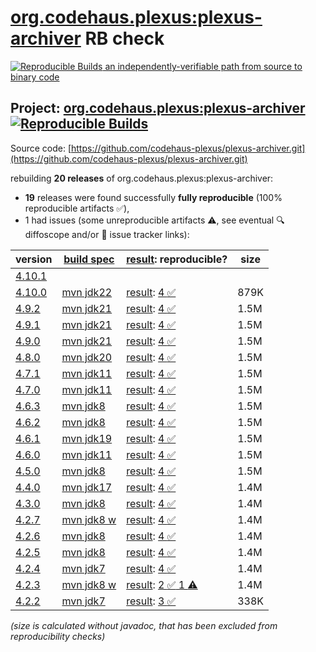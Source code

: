 [org.codehaus.plexus:plexus-archiver](https://central.sonatype.com/artifact/org.codehaus.plexus/plexus-archiver/versions) RB check
=======

[![Reproducible Builds](https://reproducible-builds.org/images/logos/rb.svg) an independently-verifiable path from source to binary code](https://reproducible-builds.org/)

## Project: [org.codehaus.plexus:plexus-archiver](https://central.sonatype.com/artifact/org.codehaus.plexus/plexus-archiver/versions) [![Reproducible Builds](https://img.shields.io/endpoint?url=https://raw.githubusercontent.com/jvm-repo-rebuild/reproducible-central/master/content/org/codehaus/plexus/plexus-archiver/badge.json)](https://github.com/jvm-repo-rebuild/reproducible-central/blob/master/content/org/codehaus/plexus/plexus-archiver/README.md)

Source code: [https://github.com/codehaus-plexus/plexus-archiver.git](https://github.com/codehaus-plexus/plexus-archiver.git)

rebuilding **20 releases** of org.codehaus.plexus:plexus-archiver:
- **19** releases were found successfully **fully reproducible** (100% reproducible artifacts :white_check_mark:),
- 1 had issues (some unreproducible artifacts :warning:, see eventual :mag: diffoscope and/or :memo: issue tracker links):

| version | [build spec](/BUILDSPEC.md) | [result](https://reproducible-builds.org/docs/jvm/): reproducible? | size |
| -- | --------- | ------ | -- |
| [4.10.1](https://central.sonatype.com/artifact/org.codehaus.plexus/plexus-archiver/4.10.1/pom) | | | |
| [4.10.0](https://central.sonatype.com/artifact/org.codehaus.plexus/plexus-archiver/4.10.0/pom) | [mvn jdk22](plexus-archiver-4.10.0.buildspec) | [result](plexus-archiver-4.10.0.buildinfo): [4 :white_check_mark: ](plexus-archiver-4.10.0.buildcompare) | 879K |
| [4.9.2](https://central.sonatype.com/artifact/org.codehaus.plexus/plexus-archiver/4.9.2/pom) | [mvn jdk21](plexus-archiver-4.9.2.buildspec) | [result](plexus-archiver-4.9.2.buildinfo): [4 :white_check_mark: ](plexus-archiver-4.9.2.buildcompare) | 1.5M |
| [4.9.1](https://central.sonatype.com/artifact/org.codehaus.plexus/plexus-archiver/4.9.1/pom) | [mvn jdk21](plexus-archiver-4.9.1.buildspec) | [result](plexus-archiver-4.9.1.buildinfo): [4 :white_check_mark: ](plexus-archiver-4.9.1.buildcompare) | 1.5M |
| [4.9.0](https://central.sonatype.com/artifact/org.codehaus.plexus/plexus-archiver/4.9.0/pom) | [mvn jdk21](plexus-archiver-4.9.0.buildspec) | [result](plexus-archiver-4.9.0.buildinfo): [4 :white_check_mark: ](plexus-archiver-4.9.0.buildcompare) | 1.5M |
| [4.8.0](https://central.sonatype.com/artifact/org.codehaus.plexus/plexus-archiver/4.8.0/pom) | [mvn jdk20](plexus-archiver-4.8.0.buildspec) | [result](plexus-archiver-4.8.0.buildinfo): [4 :white_check_mark: ](plexus-archiver-4.8.0.buildcompare) | 1.5M |
| [4.7.1](https://central.sonatype.com/artifact/org.codehaus.plexus/plexus-archiver/4.7.1/pom) | [mvn jdk11](plexus-archiver-4.7.1.buildspec) | [result](plexus-archiver-4.7.1.buildinfo): [4 :white_check_mark: ](plexus-archiver-4.7.1.buildcompare) | 1.5M |
| [4.7.0](https://central.sonatype.com/artifact/org.codehaus.plexus/plexus-archiver/4.7.0/pom) | [mvn jdk11](plexus-archiver-4.7.0.buildspec) | [result](plexus-archiver-4.7.0.buildinfo): [4 :white_check_mark: ](plexus-archiver-4.7.0.buildcompare) | 1.5M |
| [4.6.3](https://central.sonatype.com/artifact/org.codehaus.plexus/plexus-archiver/4.6.3/pom) | [mvn jdk8](plexus-archiver-4.6.3.buildspec) | [result](plexus-archiver-4.6.3.buildinfo): [4 :white_check_mark: ](plexus-archiver-4.6.3.buildcompare) | 1.5M |
| [4.6.2](https://central.sonatype.com/artifact/org.codehaus.plexus/plexus-archiver/4.6.2/pom) | [mvn jdk8](plexus-archiver-4.6.2.buildspec) | [result](plexus-archiver-4.6.2.buildinfo): [4 :white_check_mark: ](plexus-archiver-4.6.2.buildcompare) | 1.5M |
| [4.6.1](https://central.sonatype.com/artifact/org.codehaus.plexus/plexus-archiver/4.6.1/pom) | [mvn jdk19](plexus-archiver-4.6.1.buildspec) | [result](plexus-archiver-4.6.1.buildinfo): [4 :white_check_mark: ](plexus-archiver-4.6.1.buildcompare) | 1.5M |
| [4.6.0](https://central.sonatype.com/artifact/org.codehaus.plexus/plexus-archiver/4.6.0/pom) | [mvn jdk11](plexus-archiver-4.6.0.buildspec) | [result](plexus-archiver-4.6.0.buildinfo): [4 :white_check_mark: ](plexus-archiver-4.6.0.buildcompare) | 1.5M |
| [4.5.0](https://central.sonatype.com/artifact/org.codehaus.plexus/plexus-archiver/4.5.0/pom) | [mvn jdk8](plexus-archiver-4.5.0.buildspec) | [result](plexus-archiver-4.5.0.buildinfo): [4 :white_check_mark: ](plexus-archiver-4.5.0.buildcompare) | 1.5M |
| [4.4.0](https://central.sonatype.com/artifact/org.codehaus.plexus/plexus-archiver/4.4.0/pom) | [mvn jdk17](plexus-archiver-4.4.0.buildspec) | [result](plexus-archiver-4.4.0.buildinfo): [4 :white_check_mark: ](plexus-archiver-4.4.0.buildcompare) | 1.4M |
| [4.3.0](https://central.sonatype.com/artifact/org.codehaus.plexus/plexus-archiver/4.3.0/pom) | [mvn jdk8](plexus-archiver-4.3.0.buildspec) | [result](plexus-archiver-4.3.0.buildinfo): [4 :white_check_mark: ](plexus-archiver-4.3.0.buildcompare) | 1.4M |
| [4.2.7](https://central.sonatype.com/artifact/org.codehaus.plexus/plexus-archiver/4.2.7/pom) | [mvn jdk8 w](plexus-archiver-4.2.7.buildspec) | [result](plexus-archiver-4.2.7.buildinfo): [4 :white_check_mark: ](plexus-archiver-4.2.7.buildcompare) | 1.4M |
| [4.2.6](https://central.sonatype.com/artifact/org.codehaus.plexus/plexus-archiver/4.2.6/pom) | [mvn jdk8](plexus-archiver-4.2.6.buildspec) | [result](plexus-archiver-4.2.6.buildinfo): [4 :white_check_mark: ](plexus-archiver-4.2.6.buildcompare) | 1.4M |
| [4.2.5](https://central.sonatype.com/artifact/org.codehaus.plexus/plexus-archiver/4.2.5/pom) | [mvn jdk8](plexus-archiver-4.2.5.buildspec) | [result](plexus-archiver-4.2.5.buildinfo): [4 :white_check_mark: ](plexus-archiver-4.2.5.buildcompare) | 1.4M |
| [4.2.4](https://central.sonatype.com/artifact/org.codehaus.plexus/plexus-archiver/4.2.4/pom) | [mvn jdk7](plexus-archiver-4.2.4.buildspec) | [result](plexus-archiver-4.2.4.buildinfo): [4 :white_check_mark: ](plexus-archiver-4.2.4.buildcompare) | 1.4M |
| [4.2.3](https://central.sonatype.com/artifact/org.codehaus.plexus/plexus-archiver/4.2.3/pom) | [mvn jdk8 w](plexus-archiver-4.2.3.buildspec) | [result](plexus-archiver-4.2.3.buildinfo): [2 :white_check_mark:  1 :warning:](plexus-archiver-4.2.3.buildcompare) | 1.4M |
| [4.2.2](https://central.sonatype.com/artifact/org.codehaus.plexus/plexus-archiver/4.2.2/pom) | [mvn jdk7](plexus-archiver-4.2.2.buildspec) | [result](plexus-archiver-4.2.2.buildinfo): [3 :white_check_mark: ](plexus-archiver-4.2.2.buildcompare) | 338K |

<i>(size is calculated without javadoc, that has been excluded from reproducibility checks)</i>
